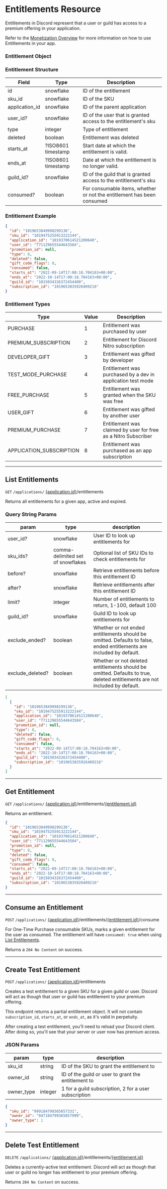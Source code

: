 # Entitlements Resource

Entitlements in Discord represent that a user or guild has access to a premium offering in your application.

Refer to the [Monetization Overview](/docs/monetization/overview) for more information on how to use Entitlements in your app.


### Entitlement Object


### Entitlement Structure

Field | Type | Description
--- | --- | ---
id | snowflake | ID of the entitlement
sku_id | snowflake | ID of the SKU
application_id | snowflake | ID of the parent application
user_id? | snowflake | ID of the user that is granted access to the entitlement's sku
type | integer | Type of entitlement
deleted | boolean | Entitlement was deleted
starts_at | ?ISO8601 timestamp | Start date at which the entitlement is valid.
ends_at | ?ISO8601 timestamp | Date at which the entitlement is no longer valid.
guild_id? | snowflake | ID of the guild that is granted access to the entitlement's sku
consumed? | boolean | For consumable items, whether or not the entitlement has been consumed


### Entitlement Example
```json
{
  "id": "1019653849998299136",
  "sku_id": "1019475255913222144",
  "application_id": "1019370614521200640",
  "user_id": "771129655544643584",
  "promotion_id": null,
  "type": 8,
  "deleted": false,
  "gift_code_flags": 0,
  "consumed": false,
  "starts_at": "2022-09-14T17:00:18.704163+00:00",
  "ends_at": "2022-10-14T17:00:18.704163+00:00",
  "guild_id": "1015034326372454400",
  "subscription_id": "1019653835926409216"
}
```


### Entitlement Types

Type | Value | Description
--- | --- | ---
PURCHASE | 1 | Entitlement was purchased by user
PREMIUM_SUBSCRIPTION | 2 | Entitlement for Discord Nitro subscription
DEVELOPER_GIFT | 3 | Entitlement was gifted by developer
TEST_MODE_PURCHASE | 4 | Entitlement was purchased by a dev in application test mode
FREE_PURCHASE | 5 | Entitlement was granted when the SKU was free
USER_GIFT | 6 | Entitlement was gifted by another user
PREMIUM_PURCHASE | 7 | Entitlement was claimed by user for free as a Nitro Subscriber
APPLICATION_SUBSCRIPTION | 8 | Entitlement was purchased as an app subscription



---

## List Entitlements

`GET` `/applications/` [{application.id}](/docs/resources/application#application-object)/entitlements

Returns all entitlements for a given app, active and expired.


### Query String Params

param | type | description
--- | --- | ---
user_id? | snowflake | User ID to look up entitlements for
sku_ids? | comma-delimited set of snowflakes | Optional list of SKU IDs to check entitlements for
before? | snowflake | Retrieve entitlements before this entitlement ID
after? | snowflake | Retrieve entitlements after this entitlement ID
limit? | integer | Number of entitlements to return, 1-100, default 100
guild_id? | snowflake | Guild ID to look up entitlements for
exclude_ended? | boolean | Whether or not ended entitlements should be omitted. Defaults to false, ended entitlements are included by default.
exclude_deleted? | boolean | Whether or not deleted entitlements should be omitted. Defaults to true, deleted entitlements are not included by default.
```json
[
  {
    "id": "1019653849998299136",
    "sku_id": "1019475255913222144",
    "application_id": "1019370614521200640",
    "user_id": "771129655544643584",
    "promotion_id": null,
    "type": 8,
    "deleted": false,
    "gift_code_flags": 0,
    "consumed": false,
    "starts_at": "2022-09-14T17:00:18.704163+00:00",
    "ends_at": "2022-10-14T17:00:18.704163+00:00",
    "guild_id": "1015034326372454400",
    "subscription_id": "1019653835926409216"
  }
]
```



---

## Get Entitlement

`GET` `/applications/` [{application.id}](/docs/resources/entitlement#application-object)/entitlements/[{entitlement.id}](/docs/resources/entitlement#entitlement-object)

Returns an entitlement.
```json
{
  "id": "1019653849998299136",
  "sku_id": "1019475255913222144",
  "application_id": "1019370614521200640",
  "user_id": "771129655544643584",
  "promotion_id": null,
  "type": 8,
  "deleted": false,
  "gift_code_flags": 0,
  "consumed": false,
  "starts_at": "2022-09-14T17:00:18.704163+00:00",
  "ends_at": "2022-10-14T17:00:18.704163+00:00",
  "guild_id": "1015034326372454400",
  "subscription_id": "1019653835926409216"
}
```



---

## Consume an Entitlement

`POST` `/applications/` [{application.id}](/docs/resources/application#application-object)/entitlements/[{entitlement.id}](/docs/resources/entitlement#entitlement-object)/consume

For One-Time Purchase consumable SKUs, marks a given entitlement for the user as consumed. The entitlement will have `consumed: true` when using [List Entitlements](/docs/resources/entitlement#list-entitlements).

Returns a `204 No Content` on success.



---

## Create Test Entitlement

`POST` `/applications/` [{application.id}](/docs/resources/application#application-object)/entitlements

Creates a test entitlement to a given SKU for a given guild or user. Discord will act as though that user or guild has entitlement to your premium offering.

This endpoint returns a partial entitlement object. It will not contain `subscription_id`, `starts_at`, or `ends_at`, as it's valid in perpetuity.

After creating a test entitlement, you'll need to reload your Discord client. After doing so, you'll see that your server or user now has premium access.


### JSON Params

param | type | description
--- | --- | ---
sku_id | string | ID of the SKU to grant the entitlement to
owner_id | string | ID of the guild or user to grant the entitlement to
owner_type | integer | 1 for a guild subscription, 2 for a user subscription
```json
{
  "sku_id": "999184799365857331",
  "owner_id": "847184799365857999",
  "owner_type": 1
}
```



---

## Delete Test Entitlement

`DELETE` `/applications/` [{application.id}](/docs/resources/application#application-object)/entitlements/[{entitlement.id}](/docs/resources/entitlement#entitlement-object)

Deletes a currently-active test entitlement. Discord will act as though that user or guild no longer has entitlement to your premium offering.

Returns `204 No Content` on success.